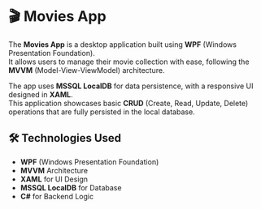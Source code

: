 # 🎬 Movies App

The **Movies App** is a desktop application built using **WPF** (Windows Presentation Foundation).  
It allows users to manage their movie collection with ease, following the **MVVM** (Model-View-ViewModel) architecture.  

The app uses **MSSQL LocalDB** for data persistence, with a responsive UI designed in **XAML**.  
This application showcases basic **CRUD** (Create, Read, Update, Delete) operations that are fully persisted in the local database.


## 🛠️ Technologies Used

- **WPF** (Windows Presentation Foundation)
- **MVVM** Architecture
- **XAML** for UI Design
- **MSSQL LocalDB** for Database
- **C#** for Backend Logic
